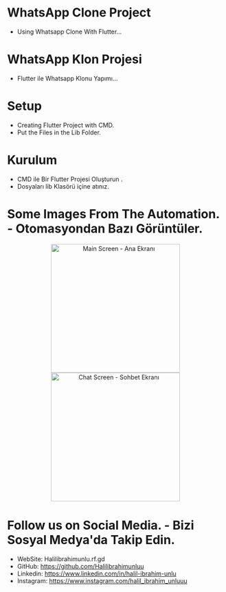 # WhatsApp Clone Project
* Using Whatsapp Clone With Flutter...

# WhatsApp Klon Projesi
* Flutter ile Whatsapp Klonu Yapımı...

# Setup
* Creating Flutter Project with CMD.
* Put the Files in the Lib Folder.

# Kurulum
* CMD ile Bir Flutter Projesi Oluşturun .
* Dosyaları lib Klasörü içine atınız.

# Some Images From The Automation. - Otomasyondan Bazı Görüntüler.

<p align="center">
  <img src="https://media-exp1.licdn.com/dms/image/C4E22AQF3geQ9nTNSlA/feedshare-shrink_2048_1536/0/1648638625288?e=1664409600&v=beta&t=DcS31rV4RCgj3395dhB598jx2eiv2G-7psMPcmoBAXk" width="300" title="Main Screen - Ana Ekranı">
  <img src="https://media-exp1.licdn.com/dms/image/C4E22AQE0KQcYsxXY4A/feedshare-shrink_800/0/1648638625013?e=1664409600&v=beta&t=Xxls5LYWiP81w0CSSYoupcl0Cz576tCm9wsRdbSWQno" width="300"  title="Chat Screen - Sohbet Ekranı">
</p>

# Follow us on Social Media. - Bizi Sosyal Medya'da Takip Edin.
* WebSite: Halilibrahimunlu.rf.gd
* GitHub: https://github.com/Halilibrahimunluu
* Linkedin: https://www.linkedin.com/in/halil-ibrahim-unlu
* Instagram: https://www.instagram.com/halil_ibrahim_unluuu
